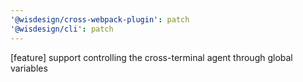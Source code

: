 ```yaml
---
'@wisdesign/cross-webpack-plugin': patch
'@wisdesign/cli': patch
---
```


[feature] support controlling the cross-terminal agent through global variables
